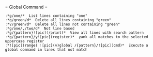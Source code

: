  = Global Command =

	:*g/one/*  List lines containing "one"
	:*g/green/d*  Delete all lines containing "green"
	:*v/green/d*  Delete all lines not containing "green"
	:*g/one/,/two/d*  Not line based
	:*g/{pattern}![pic](/print)*  View all lines with search pattern
	:*g/{pattern}/y![pic](register)*  yank all matches to the selected uppercase register
	:*![pic](range) ![pic](v)global /{pattern}/![pic](cmd)*  Execute a global command in lines that not match
